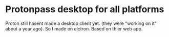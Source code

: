 # Protonpass desktop for all platforms
Proton still hasent made a desktop client yet. (they were "working on it" about a year ago). So I made on elctron. Based on thier web app.
